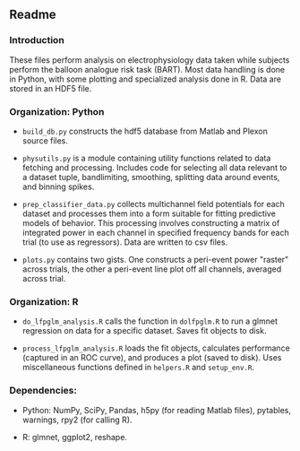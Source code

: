 ## Readme

### Introduction

These files perform analysis on electrophysiology data taken while subjects perform the balloon analogue risk task (BART). Most data handling is done in Python, with some plotting and specialized analysis done in R. Data are stored in an HDF5 file.

### Organization: Python

* `build_db.py` constructs the hdf5 database from Matlab and Plexon source files.

* `physutils.py` is a module containing utility functions related to data fetching and processing. Includes code for selecting all data relevant to a dataset tuple, bandlimiting, smoothing, splitting data around events, and binning spikes.

* `prep_classifier_data.py` collects multichannel field potentials for each dataset and processes them into a form suitable for fitting predictive models of behavior. This processing involves constructing a matrix of integrated power in each channel in specified frequency bands for each trial (to use as regressors). Data are written to csv files.

* `plots.py` contains two gists. One constructs a peri-event power "raster" across trials, the other a peri-event line plot off all channels, averaged across trial.

### Organization: R

* `do_lfpglm_analysis.R` calls the function in `dolfpglm.R` to run a glmnet regression on data for a specific dataset. Saves fit objects to disk.

* `process_lfpglm_analysis.R` loads the fit objects, calculates performance (captured in an ROC curve), and produces a plot (saved to disk). Uses miscellaneous functions defined in `helpers.R` and `setup_env.R`.

### Dependencies:

* Python: NumPy, SciPy, Pandas, h5py (for reading Matlab files), pytables, warnings, rpy2 (for calling R).

* R: glmnet, ggplot2, reshape.

